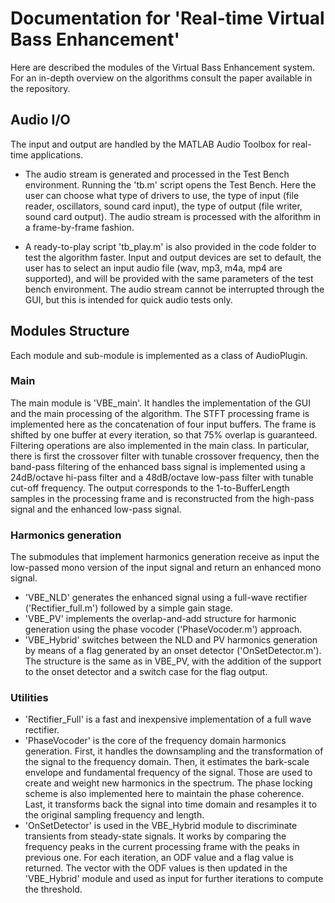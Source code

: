 # Documentation for 'Real-time Virtual Bass Enhancement'

Here are described the modules of the Virtual Bass Enhancement system.
For an in-depth overview on the algorithms consult the paper available in the repository.

## Audio I/O
The input and output are handled by the MATLAB Audio Toolbox for real-time applications.

* The audio stream is generated and processed in the Test Bench environment. Running the 'tb.m' script opens the Test Bench. 
Here the user can choose what type of drivers to use, the type of input (file reader, oscillators, sound card input), the type of output (file writer, sound card output).
The audio stream is processed with the alforithm in a frame-by-frame fashion.

* A ready-to-play script 'tb_play.m' is also provided in the code folder to test the algorithm faster. Input and output devices are set to default, the user has to select an input
audio file (wav, mp3, m4a, mp4 are supported), and will be provided with the same parameters of the test bench environment.
The audio stream cannot be interrupted through the GUI, but this is intended for quick audio tests only.

## Modules Structure

Each module and sub-module is implemented as a class of AudioPlugin.

### Main
The main module is 'VBE_main'. It handles the implementation of the GUI and the main processing of the algorithm.
The STFT processing frame is implemented here as the concatenation of four input buffers. The frame is shifted by one buffer at
every iteration, so that 75% overlap is guaranteed. 
Filtering operations are also implemented in the main class. In particular, there is first the crossover filter with tunable crossover frequency,
then the band-pass filtering of the enhanced bass signal is implemented using a 24dB/octave hi-pass filter and a 48dB/octave low-pass filter with tunable cut-off frequency.
The output corresponds to the 1-to-BufferLength samples in the processing frame and is reconstructed from the high-pass signal and the enhanced low-pass signal. 


### Harmonics generation
The submodules that implement harmonics generation receive as input the low-passed mono version of the input signal and return an enhanced mono signal.

* 'VBE_NLD' generates the enhanced signal using a full-wave rectifier ('Rectifier_full.m') followed by a simple gain stage.
* 'VBE_PV' implements the overlap-and-add structure for harmonic generation using the phase vocoder ('PhaseVocoder.m') approach. 
* 'VBE_Hybrid' switches between the NLD and PV harmonics generation by means of a flag generated by an onset detector ('OnSetDetector.m'). The structure is the same as in VBE_PV, with
the addition of the support to the onset detector and a switch case for the flag output.

### Utilities

* 'Rectifier_Full' is a fast and inexpensive implementation of a full wave rectifier.
* 'PhaseVocoder' is the core of the frequency domain harmonics generation. First, it handles the downsampling and the transformation of the signal to the frequency domain.
Then, it estimates the bark-scale envelope and fundamental frequency of the signal. Those are used to create and weight new harmonics in the spectrum. The phase locking scheme is also implemented
here to maintain the phase coherence. Last, it transforms back the signal into time domain and resamples it to the original sampling frequency and length.
* 'OnSetDetector' is used in the VBE_Hybrid module to discriminate transients from steady-state signals. It works by comparing the frequency peaks in the current processing frame with the peaks in previous one. For each iteration, 
an ODF value and a flag value is returned. The vector with the ODF values is then updated in the 'VBE_Hybrid' module and used as input for further iterations to compute the threshold. 
